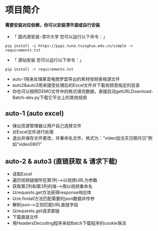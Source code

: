 # 项目简介
#### 需要安装对应依赖，你可以安装清华源或自行安装
- 「 国内源安装-清华大学 您可以运行以下命令：」
```
pip install -i https://pypi.tuna.tsinghua.edu.cn/simple -r requirements.txt
```
- 「 源站安装 您可以运行以下命令：」
```
pip install -r requirements.txt
```
- auto-1用来处理某音电商罗盘导出的素材视频表格源文件
- auto2&auto3用来接受处理后的Excel文件并下载视频至指定的目录
- 你也可以按照DEMO文件中的格式填充数据，直接启动getURLDownload-Batch-dev.py下载它平台上的其他视频

## auto-1  (auto excel)
* 弹出资源管理器让用户自己选择文件 
* 对Excel文件进行处理
* 退出并保存文件更改，并重命名文件，格式为：“video加当天日期月日”例如“video0801”

## auto-2 & auto3  (直链获取 & 请求下载)
* 读取Excel
* 遍历视频链接所在第1列-->以视频URL为参数
* 获取第2列和第3列的值-->用以视频重命名
* 以requests.get方法获得response响应体
* 以re.findall方法匹配需要的json数据并传参
* 解析json-->正则匹配URL直链字段
* 以requests.get请求直链
* 下载直链文件
* 用HeadersDecoding程序来给Batch下载程序的cookie保活


